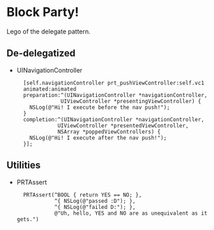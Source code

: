 # Block Party!
Lego of the delegate pattern.

## De-delegatized
- UINavigationController

	    [self.navigationController prt_pushViewController:self.vc1
      	animated:animated
      	preparation:^(UINavigationController *navigationController,
                    UIViewController *presentingViewController) {
          NSLog(@"Hi! I execute before the nav push!");
      	}
      	completion:^(UINavigationController *navigationController,
                   UIViewController *presentedViewController,
                   NSArray *poppedViewControllers) {
          NSLog(@"Hi! I execute after the nav push!");
      	}];


## Utilities
- PRTAssert

		PRTAssert(^BOOL { return YES == NO; },
            	  ^{ NSLog(@"passed :D"); },
            	  ^{ NSLog(@"failed D:"); },
            	  @"Uh, hello, YES and NO are as unequivalent as it gets.")